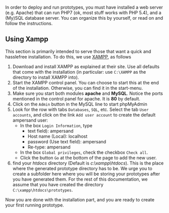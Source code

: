 In order to deploy and run prototypes, you must have installed a web server (e.g. Apache) that can run PHP7 (ok, most stuff works with PHP 5.4), and a (My)SQL database server. You can organize this by yourself, or read on and follow the instructions.

## Using Xampp
This section is primarily intended to serve those that want a quick and hasslefree installation. To do this, we use [XAMPP](https://www.apachefriends.org/index.html), as follows

  1. Download and install XAMPP as explained at their site. Use all defaults that come with the installation (in particular: use `C:\XAMPP` as the directory to install XAMPP into).
  2. Start the XAMPP control panel. You can choose to start this at the end of the installation. Otherwise, you can find it in the start-menu. 
  3. Make sure you start both modules **apache** and **MySQL**. Notice the ports mentioned in the control panel for apache. It is **80** by default.
  4. Click on the `Admin` button in the MySQL line to start phpMyAdmin
  5. Look for the row with tabs `Databases`, `SQL`, etc. Select the tab `User accounts`, and click on the link `Add user account` to create the default ampersand user:
     * In the box `Login Information`, type
         * text field): ampersand
         * Host name (Local): localhost
         * password (Use text field): ampersand
         * Re-type: ampersand
     * In the box `Global privileges`, check the checkbox `Check all`.
     * Click the button `Go` at the bottom of the page to add the new user.
  5. find your *htdocs* directory (Default is *c:\xampp\htdocs*). This is the place where the generated prototype directory has to be. We urge you to create a subfolder here where you will be storing your prototypes after you have generated them. For the rest of this documentation, we assume that you have created the directory `C:\xampp\htdocs\prototypes`.

Now you are done with the installation part, and you are ready to create your first running prototype.



